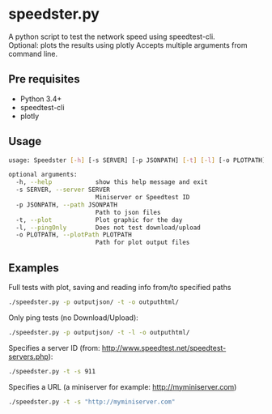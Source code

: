 # speedster.py
A python script to test the network speed using speedtest-cli.  
Optional: plots the results using plotly
Accepts multiple arguments from command line.

## Pre requisites
* Python 3.4+
* speedtest-cli
* plotly

## Usage
```sh
usage: Speedster [-h] [-s SERVER] [-p JSONPATH] [-t] [-l] [-o PLOTPATH]

optional arguments:
  -h, --help            show this help message and exit
  -s SERVER, --server SERVER
                        Miniserver or Speedtest ID
  -p JSONPATH, --path JSONPATH
                        Path to json files
  -t, --plot            Plot graphic for the day
  -l, --pingOnly        Does not test download/upload
  -o PLOTPATH, --plotPath PLOTPATH
                        Path for plot output files

```

## Examples

Full tests with plot, saving and reading info from/to specified paths
```sh
./speedster.py -p outputjson/ -t -o outputhtml/
```

Only ping tests (no Download/Upload):
```sh
./speedster.py -p outputjson/ -t -l -o outputhtml/
```

Specifies a server ID (from: http://www.speedtest.net/speedtest-servers.php):
```sh
./speedster.py -t -s 911
```

Specifies a URL (a miniserver for example: http://myminiserver.com)
```sh
./speedster.py -t -s "http://myminiserver.com"
```
